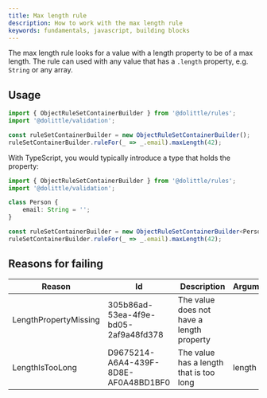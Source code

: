 ```yaml
---
title: Max length rule
description: How to work with the max length rule
keywords: fundamentals, javascript, building blocks
---
```

The max length rule looks for a value with a length property to be of a max length.
The rule can used with any value that has a `.length` property, e.g. `String` or any
array.

## Usage

```javascript
import { ObjectRuleSetContainerBuilder } from '@dolittle/rules';
import '@dolittle/validation';

const ruleSetContainerBuilder = new ObjectRuleSetContainerBuilder();
ruleSetContainerBuilder.ruleFor(_ => _.email).maxLength(42);
```

With TypeScript, you would typically introduce a type that holds the property:

```typescript
import { ObjectRuleSetContainerBuilder } from '@dolittle/rules';
import '@dolittle/validation';

class Person {
    email: String = '';
}

const ruleSetContainerBuilder = new ObjectRuleSetContainerBuilder<Person>();
ruleSetContainerBuilder.ruleFor(_ => _.email).maxLength(42);
```

## Reasons for failing

| Reason | Id | Description | Arguments |
| ------ | -- | ----------- | --------- |
| LengthPropertyMissing | 305b86ad-53ea-4f9e-bd05-2af9a48fd378 | The value does not have a length property |  |
| LengthIsTooLong | D9675214-A6A4-439F-8D8E-AF0A48BD1BF0 | The value has a length that is too long | length |

